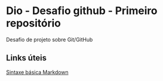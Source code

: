 # Dio - Desafio github - Primeiro repositório
Desafio de projeto sobre Git/GitHub

## Links úteis
[Sintaxe básica Markdown](https://www.markdownguide.org/basic-syntax/)
